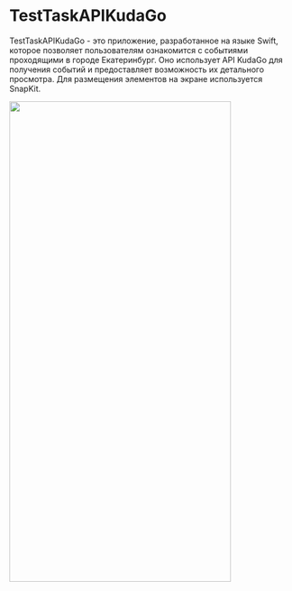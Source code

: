 # TestTaskAPIKudaGo
TestTaskAPIKudaGo - это приложение, разработанное на языке Swift, которое позволяет пользователям ознакомится с событиями проходящими в городе Екатеринбург. Оно использует API KudaGo для получения событий и предоставляет возможность их детального просмотра. Для размещения элементов на экране используется SnapKit.

<img src="[https://github-production-user-asset-6210df.s3.amazonaws.com/104350118/263459169-2e5c2d28-f60a-45f9-8aad-09ac40b633a6.png]" width="393" height="852">
